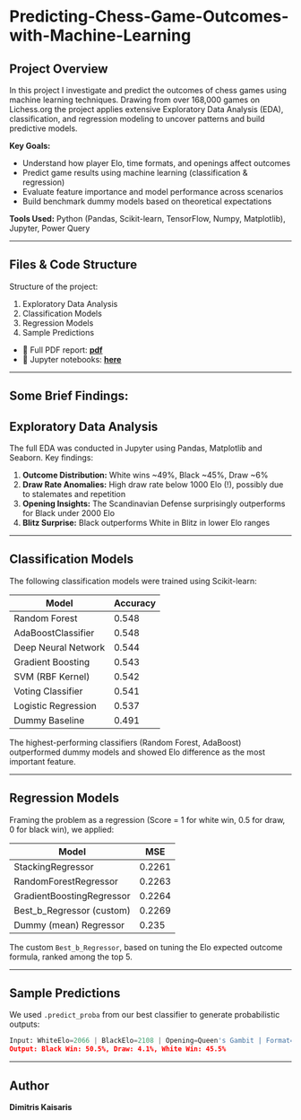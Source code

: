 # Predicting-Chess-Game-Outcomes-with-Machine-Learning 

## Project Overview  
In this project I investigate and predict the outcomes of chess games using machine learning techniques. Drawing from over 168,000 games on Lichess.org  the project applies extensive Exploratory Data Analysis (EDA), classification, and regression modeling to uncover patterns and build predictive models.

**Key Goals:**  
- Understand how player Elo, time formats, and openings affect outcomes  
- Predict game results using machine learning (classification & regression)  
- Evaluate feature importance and model performance across scenarios  
- Build benchmark dummy models based on theoretical expectations  

**Tools Used:** Python (Pandas, Scikit-learn, TensorFlow, Numpy, Matplotlib), Jupyter, Power Query

---

## Files & Code Structure  
Structure of the project: 
1. Exploratory Data Analysis   
2. Classification Models 
3. Regression Models
4. Sample Predictions

- 📄 Full PDF report: **[pdf](https://github.com/DimKaisaris/Predicting-Chess-Game-Outcomes-with-Machine-Learning/blob/main/images/Final_05.05.2025.pdf)**   
- 📁 Jupyter notebooks: **[here](https://github.com/DimKaisaris/Predicting-Chess-Game-Outcomes-with-Machine-Learning/tree/main/python%20code)**
---

## Some Brief Findings:

## Exploratory Data Analysis  
The full EDA was conducted in Jupyter using Pandas, Matplotlib and Seaborn. Key findings:

1. **Outcome Distribution:** White wins ~49%, Black ~45%, Draw ~6%  
2. **Draw Rate Anomalies:** High draw rate below 1000 Elo (!), possibly due to stalemates and repetition  
3. **Opening Insights:** The Scandinavian Defense surprisingly outperforms for Black under 2000 Elo  
4. **Blitz Surprise:** Black outperforms White in Blitz in lower Elo ranges  
---

## Classification Models  
The following classification models were trained using Scikit-learn:

| Model                  | Accuracy |
|------------------------|----------|
| Random Forest          | 0.548    |
| AdaBoostClassifier     | 0.548    |
| Deep Neural Network    | 0.544    |
| Gradient Boosting      | 0.543    |
| SVM (RBF Kernel)       | 0.542    |
| Voting Classifier      | 0.541    |
| Logistic Regression    | 0.537    |
| Dummy Baseline         | 0.491    |

The highest-performing classifiers (Random Forest, AdaBoost) outperformed dummy models and showed Elo difference as the most important feature.

---

## Regression Models  
Framing the problem as a regression (Score = 1 for white win, 0.5 for draw, 0 for black win), we applied:

| Model                     | MSE     |
|---------------------------|---------|
| StackingRegressor         | 0.2261  |
| RandomForestRegressor     | 0.2263  |
| GradientBoostingRegressor | 0.2264  |
| Best_b_Regressor (custom) | 0.2269  |
| Dummy (mean) Regressor    | 0.235   |

The custom `Best_b_Regressor`, based on tuning the Elo expected outcome formula, ranked among the top 5.

---

## Sample Predictions  
We used `.predict_proba` from our best classifier to generate probabilistic outputs:

```python
Input: WhiteElo=2066 | BlackElo=2108 | Opening=Queen's Gambit | Format=Bullet
Output: Black Win: 50.5%, Draw: 4.1%, White Win: 45.5%
```

---


## Author  
**Dimitris Kaisaris**    
